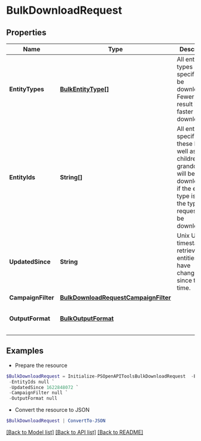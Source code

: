 # BulkDownloadRequest
## Properties

Name | Type | Description | Notes
------------ | ------------- | ------------- | -------------
**EntityTypes** | [**BulkEntityType[]**](BulkEntityType.md) | All entity types specified will be downloaded. Fewer types result in faster downloads. | [optional] 
**EntityIds** | **String[]** | All entities specified by these IDs as well as their children and grandchildren will be downloaded if the entity type is one of the types requested to be downloaded. | [optional] 
**UpdatedSince** | **String** | Unix UTC timestamp to retrieve all entities that have changed since this time. | [optional] 
**CampaignFilter** | [**BulkDownloadRequestCampaignFilter**](BulkDownloadRequestCampaignFilter.md) |  | [optional] 
**OutputFormat** | [**BulkOutputFormat**](BulkOutputFormat.md) |  | [optional] [default to "JSON"]

## Examples

- Prepare the resource
```powershell
$BulkDownloadRequest = Initialize-PSOpenAPIToolsBulkDownloadRequest  -EntityTypes [&quot;CAMPAIGN&quot;,&quot;AD_GROUP&quot;] `
 -EntityIds null `
 -UpdatedSince 1622848072 `
 -CampaignFilter null `
 -OutputFormat null
```

- Convert the resource to JSON
```powershell
$BulkDownloadRequest | ConvertTo-JSON
```

[[Back to Model list]](../README.md#documentation-for-models) [[Back to API list]](../README.md#documentation-for-api-endpoints) [[Back to README]](../README.md)

